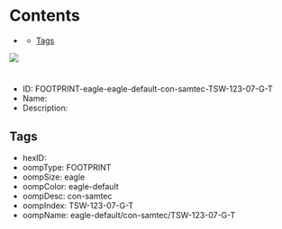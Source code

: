 



Contents
========

* [](#)
	* [Tags](#tags)
  
![][im]
# 

- ID: FOOTPRINT-eagle-eagle-default-con-samtec-TSW-123-07-G-T
- Name: 
- Description: 

## Tags

- hexID: 
- oompType: FOOTPRINT
- oompSize: eagle
- oompColor: eagle-default
- oompDesc: con-samtec
- oompIndex: TSW-123-07-G-T
- oompName: eagle-default/con-samtec/TSW-123-07-G-T



[im]: image.png
